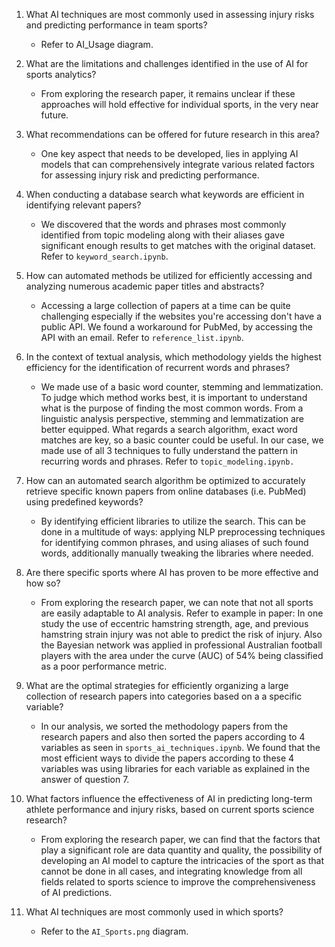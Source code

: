 1. What AI techniques are most commonly used in assessing injury risks and predicting performance in team sports?
    - Refer to AI_Usage diagram.

2. What are the limitations and challenges identified in the use of AI for sports analytics?
    - From exploring the research paper, it remains unclear if these approaches will hold effective for individual sports, in the very near future. 
    
3. What recommendations can be offered for future research in this area?
    - One key aspect that needs to be developed, lies in applying AI models that can comprehensively integrate various related factors for assessing injury risk and predicting performance.

4. When conducting a database search what keywords are efficient in identifying relevant papers?
    - We discovered that the words and phrases most commonly identified from topic modeling along with their aliases gave significant enough results to get matches with the original dataset. Refer to `keyword_search.ipynb`.

5. How can automated methods be utilized for efficiently accessing and analyzing numerous academic paper titles and abstracts?
    - Accessing a large collection of papers at a time can be quite challenging especially if the websites you're accessing don't have a public API. We found a workaround for PubMed, by accessing the API with an email. Refer to `reference_list.ipynb`.

6. In the context of textual analysis, which methodology yields the highest efficiency for the identification of recurrent words and phrases?
    - We made use of a basic word counter, stemming and lemmatization. To judge which method works best, it is important to understand what is the purpose of finding the most common words. From a linguistic analysis perspective, stemming and lemmatization are better equipped. What regards a search algorithm, exact word matches are key, so a basic counter could be useful. In our case, we made use of all 3 techniques to fully understand the pattern in recurring words and phrases. Refer to `topic_modeling.ipynb.`

7. How can an automated search algorithm be optimized to accurately retrieve specific known papers from online databases (i.e. PubMed) using predefined keywords?
    - By identifying efficient libraries to utilize the search. This can be done in a multitude of ways: applying NLP preprocessing techniques for identifying common phrases, and using aliases of such found words, additionally manually tweaking the libraries where needed. 

8. Are there specific sports where AI has proven to be more effective and how so?
    - From exploring the research paper, we can note that not all sports are easily adaptable to AI analysis. Refer to example in paper: In one study the use of eccentric hamstring strength, age, and previous hamstring strain injury was not able to predict the risk of injury. Also the Bayesian network was applied in professional Australian football players with the area under the curve (AUC) of 54% being classified as a poor performance metric.

9. What are the optimal strategies for efficiently organizing a large collection of research papers into categories based on a
a specific variable?   
    - In our analysis, we sorted the methodology papers from the research papers and also then sorted the papers according to 4 variables as seen in `sports_ai_techniques.ipynb`.  We found that the most efficient ways to divide the papers according to these 4 variables was using libraries for each variable as explained in the answer of question 7.     

10. What factors influence the effectiveness of AI in predicting long-term athlete performance and injury risks, based on current sports science research?
    - From exploring the research paper, we can find that the factors that play a significant role are data quantity and quality, the possibility of developing an AI model to capture the intricacies of the sport as that cannot be done in all cases, and integrating knowledge from all fields related to sports science to improve the comprehensiveness of AI predictions.

11.  What AI techniques are most commonly used in which sports?
      - Refer to the `AI_Sports.png` diagram.

